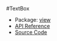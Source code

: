 #TextBox

* Package: [view](http://rikulo.org/api/_/rikulo_view.html)
* [API Reference](http://rikulo.org/api/_/rikulo_view/TextBox.html)
* [Source Code](https://github.com/rikulo/rikulo/blob/master/client/view/src/TextBox.dart)
